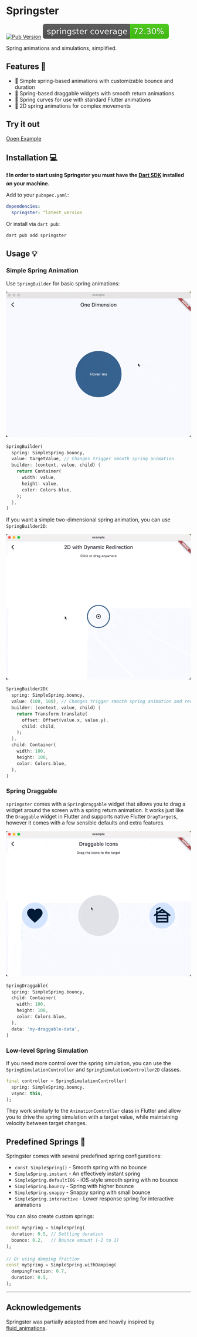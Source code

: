 # Springster

[![Pub Version](https://img.shields.io/pub/v/springster)](https://pub.dev/packages/springster)
[![Coverage](./coverage.svg)](./test/)

Spring animations and simulations, simplified.


## Features 🎯

- 🎨 Simple spring-based animations with customizable bounce and duration
- 🔄 Spring-based draggable widgets with smooth return animations
- 🎯 Spring curves for use with standard Flutter animations
- 📱 2D spring animations for complex movements

## Try it out
[Open Example](https://whynotmake.it/rivership/springster)

## Installation 💻

**❗ In order to start using Springster you must have the [Dart SDK][dart_install_link] installed on your machine.**

Add to your `pubspec.yaml`:

```yaml
dependencies:
  springster: ^latest_version
```

Or install via `dart pub`:

```sh
dart pub add springster
```

## Usage 💡

### Simple Spring Animation

Use `SpringBuilder` for basic spring animations:

![1D Hover example gif](./doc/1d_hover.gif)

```dart
SpringBuilder(
  spring: SimpleSpring.bouncy,
  value: targetValue, // Changes trigger smooth spring animation
  builder: (context, value, child) {
    return Container(
      width: value,
      height: value,
      color: Colors.blue,
    );
  },
)
```

If you want a simple two-dimensional spring animation, you can use `SpringBuilder2D`:

![2D Redirection example gif](./doc/2d_redirect.gif)

```dart
SpringBuilder2D(
  spring: SimpleSpring.bouncy,
  value: (100, 100), // Changes trigger smooth spring animation and redirect dynamically
  builder: (context, value, child) {
    return Transform.translate(
      offset: Offset(value.x, value.y),
      child: child,
    );
  },
  child: Container(
    width: 100,
    height: 100,
    color: Colors.blue,
  ),
)
```

### Spring Draggable

`springster` comes with a `SpringDraggable` widget that allows you to drag a widget around the screen with a spring return animation.
It works just like the `Draggable` widget in Flutter and supports native Flutter `DragTarget`s, however it comes with a few sensible defaults and extra features.

![Spring Draggable example gif](./doc/spring_draggable.gif)

```dart
SpringDraggable(
  spring: SimpleSpring.bouncy,
  child: Container(
    width: 100,
    height: 100,
    color: Colors.blue,
  ),
  data: 'my-draggable-data',
)
```

### Low-level Spring Simulation

If you need more control over the spring simulation, you can use the `SpringSimulationController` and `SpringSimulationController2D` classes.

```dart
final controller = SpringSimulationController(
  spring: SimpleSpring.bouncy,
  vsync: this,
);
```

They work similarly to the `AnimationController` class in Flutter and allow you to drive the spring simulation with a target value, while maintaining velocity between target changes.

## Predefined Springs 🎯

Springster comes with several predefined spring configurations:

- `const SimpleSpring()` - Smooth spring with no bounce
- `SimpleSpring.instant` - An effectively instant spring
- `SimpleSpring.defaultIOS` - iOS-style smooth spring with no bounce
- `SimpleSpring.bouncy` - Spring with higher bounce
- `SimpleSpring.snappy` - Snappy spring with small bounce
- `SimpleSpring.interactive` - Lower response spring for interactive animations

You can also create custom springs:

```dart
const mySpring = SimpleSpring(
  duration: 0.5, // Settling duration
  bounce: 0.2,   // Bounce amount (-1 to 1)
);

// Or using damping fraction
const mySpring = SimpleSpring.withDamping(
  dampingFraction: 0.7,
  duration: 0.5,
);
```

---

## Acknowledgements

Springster was partially adapted from and heavily inspired by [fluid_animations](https://pub.dev/packages/fluid_animations).

[dart_install_link]: https://dart.dev/get-dart
[mason_link]: https://github.com/felangel/mason
[melos_link]: https://github.com/invertase/melos
